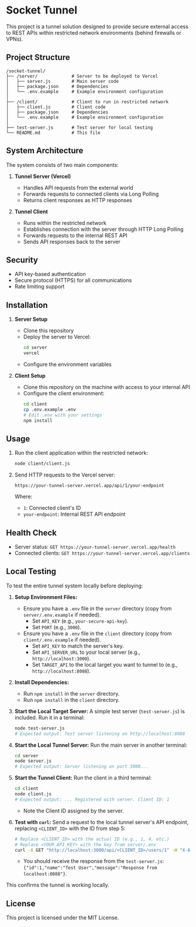 # Socket Tunnel

This project is a tunnel solution designed to provide secure external access to REST APIs within restricted network environments (behind firewalls or VPNs).

## Project Structure

```
/socket-tunnel/
├── /server/             # Server to be deployed to Vercel
│   ├── server.js        # Main server code
│   ├── package.json     # Dependencies
│   └── .env.example     # Example environment configuration
│
├── /client/             # Client to run in restricted network
│   ├── client.js        # Client code
│   ├── package.json     # Dependencies
│   └── .env.example     # Example environment configuration
│
├── test-server.js       # Test server for local testing
└── README.md            # This file
```

## System Architecture

The system consists of two main components:

1. **Tunnel Server (Vercel)**
   - Handles API requests from the external world
   - Forwards requests to connected clients via Long Polling
   - Returns client responses as HTTP responses

2. **Tunnel Client**
   - Runs within the restricted network
   - Establishes connection with the server through HTTP Long Polling
   - Forwards requests to the internal REST API
   - Sends API responses back to the server

## Security

- API key-based authentication
- Secure protocol (HTTPS) for all communications
- Rate limiting support

## Installation

1. **Server Setup**
   - Clone this repository
   - Deploy the server to Vercel:
     ```bash
     cd server
     vercel
     ```
   - Configure the environment variables

2. **Client Setup**
   - Clone this repository on the machine with access to your internal API
   - Configure the client environment:
     ```bash
     cd client
     cp .env.example .env
     # Edit .env with your settings
     npm install
     ```

## Usage

1. Run the client application within the restricted network:
   ```bash
   node client/client.js
   ```

2. Send HTTP requests to the Vercel server:
   ```
   https://your-tunnel-server.vercel.app/api/1/your-endpoint
   ```
   Where:
   - `1`: Connected client's ID
   - `your-endpoint`: Internal REST API endpoint

## Health Check

- Server status: `GET https://your-tunnel-server.vercel.app/health`
- Connected clients: `GET https://your-tunnel-server.vercel.app/clients`

## Local Testing

To test the entire tunnel system locally before deploying:

1.  **Setup Environment Files:**
    *   Ensure you have a `.env` file in the `server` directory (copy from `server/.env.example` if needed).
        *   Set `API_KEY` (e.g., `your-secure-api-key`).
        *   Set `PORT` (e.g., `3000`).
    *   Ensure you have a `.env` file in the `client` directory (copy from `client/.env.example` if needed).
        *   Set `API_KEY` to match the server's key.
        *   Set `API_SERVER_URL` to your local server (e.g., `http://localhost:3000`).
        *   Set `TARGET_API` to the local target you want to tunnel to (e.g., `http://localhost:8088`).

2.  **Install Dependencies:**
    *   Run `npm install` in the `server` directory.
    *   Run `npm install` in the `client` directory.

3.  **Start the Local Target Server:**
    A simple test server (`test-server.js`) is included. Run it in a terminal:
    ```bash
    node test-server.js 
    # Expected output: Test server listening on http://localhost:8088
    ```

4.  **Start the Local Tunnel Server:**
    Run the main server in another terminal:
    ```bash
    cd server
    node server.js
    # Expected output: Server listening on port 3000...
    ```

5.  **Start the Tunnel Client:**
    Run the client in a third terminal:
    ```bash
    cd client
    node client.js
    # Expected output: ... Registered with server. Client ID: 1
    ```
    *   Note the Client ID assigned by the server.

6.  **Test with `curl`:**
    Send a request to the local tunnel server's API endpoint, replacing `<CLIENT_ID>` with the ID from step 5:
    ```bash
    # Replace <CLIENT_ID> with the actual ID (e.g., 1, 4, etc.)
    # Replace <YOUR_API_KEY> with the key from server/.env
    curl -X GET "http://localhost:3000/api/<CLIENT_ID>/users/1" -H "X-API-Key: <YOUR_API_KEY>"
    ```
    *   You should receive the response from the `test-server.js`: `{"id":1,"name":"Test User","message":"Response from localhost:8088"}`.

This confirms the tunnel is working locally.

## License

This project is licensed under the MIT License. 